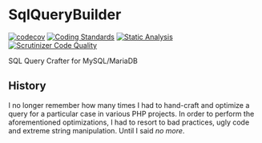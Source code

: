 # SqlQueryBuilder
[![codecov](https://codecov.io/gh/MisterIcy/sql-query-builder/branch/main/graph/badge.svg?token=0YFW6EOOJ5)](https://codecov.io/gh/MisterIcy/sql-query-builder)
[![Coding Standards](https://github.com/MisterIcy/sql-query-builder/actions/workflows/coding-standards.yml/badge.svg)](https://github.com/MisterIcy/sql-query-builder/actions/workflows/coding-standards.yml)
[![Static Analysis](https://github.com/MisterIcy/sql-query-builder/actions/workflows/static-analysis.yml/badge.svg)](https://github.com/MisterIcy/sql-query-builder/actions/workflows/static-analysis.yml)
[![Scrutinizer Code Quality](https://scrutinizer-ci.com/g/MisterIcy/sql-query-builder/badges/quality-score.png?b=main)](https://scrutinizer-ci.com/g/MisterIcy/sql-query-builder/?branch=main)

SQL Query Crafter for MySQL/MariaDB

## History

I no longer remember how many times I had to hand-craft and optimize a query for a particular case
in various PHP projects. In order to perform the aforementioned optimizations, I had to resort to bad practices,
ugly code and extreme string manipulation. Until I said _no more_.

